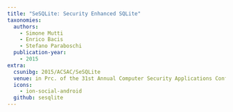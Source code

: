 ```yaml
---
title: "SeSQLite: Security Enhanced SQLite"
taxonomies:
  authors:
    - Simone Mutti
    - Enrico Bacis
    - Stefano Paraboschi
  publication-year:
    - 2015
extra:
  csunibg: 2015/ACSAC/SeSQLite
  venue: in Prc. of the 31st Annual Computer Security Applications Conference (ACSAC), Los Angeles, USA, December 7-11, 2015
  icons:
    - ion-social-android
  github: sesqlite
---
```

